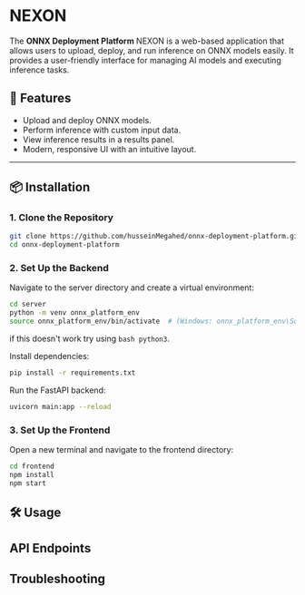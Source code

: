
# NEXON

The **ONNX Deployment Platform** NEXON is a web-based application that allows users to upload, deploy, and run inference on ONNX models easily. It provides a user-friendly interface for managing AI models and executing inference tasks.

## 🚀 Features
- Upload and deploy ONNX models.
- Perform inference with custom input data.
- View inference results in a results panel.
- Modern, responsive UI with an intuitive layout.

---

## 📦 Installation

### **1. Clone the Repository**
```bash
git clone https://github.com/husseinMegahed/onnx-deployment-platform.git
cd onnx-deployment-platform
```
### **2. Set Up the Backend**
Navigate to the server directory and create a virtual environment:
```bash
cd server
python -m venv onnx_platform_env 
source onnx_platform_env/bin/activate  # (Windows: onnx_platform_env\Scripts\activate)
```
if this doesn't work try using ```bash python3```.

Install dependencies: 
```bash
pip install -r requirements.txt
```
Run the FastAPI backend:
```bash
uvicorn main:app --reload
```
### **3. Set Up the Frontend**
Open a new terminal and navigate to the frontend directory:
```bash
cd frontend
npm install
npm start
```
## 🛠 Usage
## API Endpoints
## Troubleshooting

